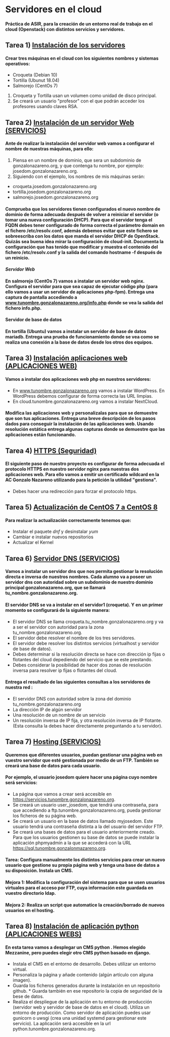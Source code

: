 # Servidores en el cloud

#### Práctica de ASIR, para la creación de un entorno real de trabajo en el cloud (Openstack) con distintos servicios y servidores.

## Tarea 1) [Instalación de los servidores]()
#### Crear tres máquinas en el cloud con los siguientes nombres y sistemas operativos:

* Croqueta (Debian 10)
* Tortilla (Ubunut 18.04)
* Salmorejo (CentOs 7)

1. Croqueta y Tortilla usan un volumen como unidad de disco principal.
2. Se creará un usuario "profesor" con el que podrán acceder los profesores usando claves RSA.

## Tarea 2) [Instalación de un servidor Web (SERVICIOS)](https://github.com/MoralG/Servidores_CLOUD/blob/master/Instalacion_Servidor_Web.md#tarea-2-instalaci%C3%B3n-de-un-servidor-web-servicios)
#### Ante de realizar la instalación del servidor web vamos a configurar el nombre de nuestras máquinas, para ello:

1. Piensa en un nombre de dominio, que sera un subdominio de gonzalonazareno.org, y que contenga tu nombre, por ejemplo: josedom.gonzalonazareno.org.
2. Siguiendo con el ejemplo, los nombres de mis máquinas serán:

* croqueta.josedom.gonzalonazareno.org
* tortilla.josedom.gonzalonazareno.org
* salmorejo.josedom.gonzalonazareno.org

#### Comprueba que los servidores tienen configurados el nuevo nombre de dominio de forma adecuada después de volver a reiniciar el servidor (o tomar una nueva configuración DHCP). Para que el servidor tenga el FQDN debes tener configurado de forma correcta el parámetro domain en el fichero /etc/resolv.conf, además debemos evitar que este fichero se sobreescriba con los datos que manda el servidor DHCP de OpenStack. Quizás sea buena idea mirar la configuración de cloud-init. Documenta la configuración que has tenido que modificar y muestra el contenido del fichero /etc/resolv.conf y la salida del comando hostname -f después de un reinicio.

#### *Servidor Web*

#### En salmorejo (CentOs 7) vamos a instalar un servidor web nginx. Configura el servidor para que sea capaz de ejecutar código php (para ello vamos a usar un servidor de aplicaciones php-fpm). Entrega una captura de pantalla accediendo a www.tunombre.gonzalonazareno.org/info.php donde se vea la salida del fichero info.php.

#### Servidor de base de datos

#### En tortilla (Ubuntu) vamos a instalar un servidor de base de datos mariadb. Entrega una prueba de funcionamiento donde se vea como se realiza una conexión a la base de datos desde los otros dos equipos.

## Tarea 3) [Instalación aplicaciones web (APLICACIONES WEB)]()

#### Vamos a instalar dos aplicaciones web php en nuestros servidores:

* En www.tunombre.gonzalonazareno.org vamos a instalar WordPress. En WordPress debemos configurar de forma correcta las URL limpias.
* En cloud.tunombre.gonzalonazareno.org vamos a instalar NextCloud.

#### Modifica las aplicaciones web y personalizalas para que se demuestre que son tus aplicaciones. Entrega una breve descripción de los pasos dados para conseguir la instalación de las aplicaciones web. Usando resolución estática entrega algunas capturas donde se demuestre que las aplicaciones están funcionando.

## Tarea 4) [HTTPS (Seguridad)](https://github.com/MoralG/Servidores_CLOUD/blob/master/Configurar_HTTPS.md#tarea-4-https)

#### El siguiente paso de nuestro proyecto es configurar de forma adecuada el protocolo HTTPS en nuestro servidor nginx para nuestras dos aplicaciones web. Para ello vamos a emitir un certificado wildcard en la AC Gonzalo Nazareno utilizando para la petición la utilidad "gestiona".

* Debes hacer una redirección para forzar el protocolo https.

## Tarea 5) [Actualización de CentOS 7 a CentOS 8](https://github.com/MoralG/Servidores_CLOUD/blob/master/Actualizacion_CentOS8.md#actualizaci%C3%B3n-de-centos-7-a-centos-8)

#### Para realizar la actualización correctamente tenemos que:

* Instalar el paquete _dnf_ y desinstalar _yum_
* Cambiar e instalar nuevos repositorios
* Actualizar el Kernel

## Tarea 6) [Servidor DNS (SERVICIOS)](https://github.com/MoralG/Servidores_CLOUD/blob/master/Servidor_DNS_CLOUD.md#tarea-6-servidor-dns) 

#### Vamos a instalar un servidor dns que nos permita gestionar la resolución directa e inversa de nuestros nombres. Cada alumno va a poseer un servidor dns con autoridad sobre un subdominio de nuestro dominio principal gonzalonazareno.org, que se llamará tu_nombre.gonzalonazareno.org.

#### El servidor DNS se va a instalar en el servidor1 (croqueta). Y en un primer momento se configurará de la siguiente manera:

* El servidor DNS se llama croqueta.tu_nombre.gonzalonazareno.org y va a ser el servidor con autoridad para la zona tu_nombre.gonzalonazareno.org.
* El servidor debe resolver el nombre de los tres servidores.
* El servidor debe resolver los distintos servicios (virtualhost y servidor de base de datos).
* Debes determinar si la resolución directa se hace con dirección ip fijas o flotantes del cloud depediendo del servicio que se este prestando.
* Debes considerar la posibilidad de hacer dos zonas de resolución inversa para resolver ip fijas o flotantes del cloud.

#### Entrega el resultado de las siguientes consultas a los servidores de nuestra red :

* El servidor DNS con autoridad sobre la zona del dominio tu_nombre.gonzalonazareno.org
* La dirección IP de algún servidor
* Una resolución de un nombre de un servicio
* Un resolución inversa de IP fija, y otra resolución inversa de IP flotante. (Esta consulta la debes hacer directamente preguntando a tu servidor).

## Tarea 7) [Hosting (SERVICIOS)](https://github.com/MoralG/Servidores_CLOUD/blob/master/Hosting_FTP_y_Automatizacion.md#hosting-ftp-y-automatizaci%C3%B3n)

#### Queremos que diferentes usuarios, puedan gestionar una página web en vuestro servidor que esté gestionada por medio de un FTP. También se creará una base de datos para cada usuario.

#### Por ejemplo, el usuario josedom quiere hacer una página cuyo nombre será servicios:

* La página que vamos a crear será accesible en https://servicios.tunombre.gonzalonazareno.org.
* Se creará un usuario user_josedom, que tendrá una contraseña, para que accediendo a ftp.tunombre.gonzalonazareno.org, pueda gestionar los ficheros de su página web.
* Se creará un usuario en la base de datos llamado myjosedom. Este usuario tendrá una contraseña distinta a la del usuario del servidor FTP.
* Se creará una bases de datos para el usuario anteriormente creado. Para que los usuarios gestionen su base de datos se puede instalar la aplicación phpmyadmin a la que se accederá con la URL https://sql.tunombre.gonzalonmazareno.org.

#### Tarea: Configura manualmente los distintos servicios para crear un nuevo usuario que gestione su propia página web y tenga una base de datos a su disposición. Instala un CMS.

#### Mejora 1: Modifica la configuración del sistema para que se usen usuarios virtuales para el acceso por FTP, cuya información este guardada en vuestro directorio ldap.

#### Mejora 2: Realiza un script que automatice la creación/borrado de nuevos usuarios en el hosting.

## Tarea 8) [Instalación de aplicación python (APLICACIONES WEBS)]()

#### En esta tarea vamos a desplegar un CMS python . Hemos elegido Mezzanine, pero puedes elegir otro CMS python basado en django.

* Instala el CMS en el entorno de desarrollo. Debes utilizar un entorno virtual.
* Personaliza la página y añade contenido (algún artículo con alguna imagen).
* Guarda los ficheros generados durante la instalación en un repositorio github. * Guarda también en ese repositorio la copia de seguridad de la bese de datos.
* Realiza el despliegue de la aplicación en tu entorno de producción (servidor web y servidor de base de datos en el cloud). Utiliza un entorno de producción. Como servidor de aplicación puedes usar gunicorn o uwsgi (crea una unidad systemd para gestionar este servicio). La aplicación será accesible en la url python.tunombre.gonzalonazareno.org.
